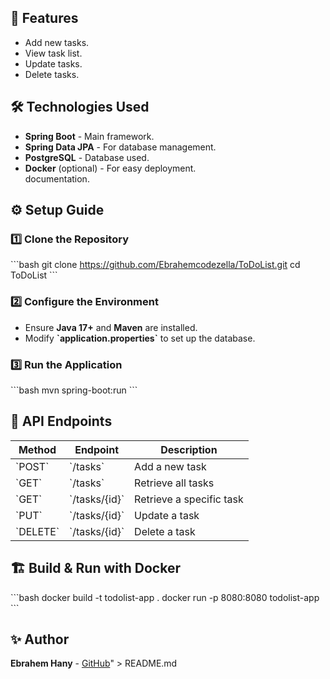 

## 🚀 Features  
- Add new tasks.  
- View task list.  
- Update tasks.  
- Delete tasks.  

## 🛠️ Technologies Used  
- **Spring Boot** - Main framework.  
- **Spring Data JPA** - For database management.  
- **PostgreSQL** - Database used.  
- **Docker** (optional) - For easy deployment.  
 documentation.  

## ⚙️ Setup Guide  
### 1️⃣ **Clone the Repository**  
\`\`\`bash
git clone https://github.com/Ebrahemcodezella/ToDoList.git
cd ToDoList
\`\`\`

### 2️⃣ **Configure the Environment**  
- Ensure **Java 17+** and **Maven** are installed.  
- Modify **\`application.properties\`** to set up the database.  

### 3️⃣ **Run the Application**  
\`\`\`bash
mvn spring-boot:run
\`\`\`

## 📖 API Endpoints  
| Method  | Endpoint         | Description      |  
|---------|-----------------|-----------------|  
| \`POST\`  | \`/tasks\`        | Add a new task  |  
| \`GET\`   | \`/tasks\`        | Retrieve all tasks |  
| \`GET\`   | \`/tasks/{id}\`   | Retrieve a specific task |  
| \`PUT\`   | \`/tasks/{id}\`   | Update a task |  
| \`DELETE\`| \`/tasks/{id}\`   | Delete a task |  

## 🏗️ Build & Run with Docker  
\`\`\`bash
docker build -t todolist-app .
docker run -p 8080:8080 todolist-app
\`\`\`


## ✨ Author  
**Ebrahem Hany** - [GitHub](https://github.com/Ebrahemcodezella)" > README.md
